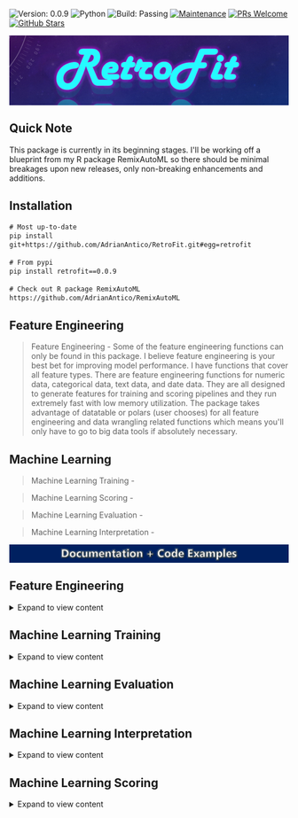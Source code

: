 ![Version: 0.0.9](https://img.shields.io/static/v1?label=Version&message=0.0.9&color=blue&?style=plastic)
![Python](https://img.shields.io/badge/Python-3.6%20%7C%203.7%20%7C%203.8%20%7C%203.9-blue)
![Build: Passing](https://img.shields.io/static/v1?label=Build&message=passing&color=brightgreen)
[![Maintenance](https://img.shields.io/badge/Maintained%3F-yes-green.svg)](https://GitHub.com/Naereen/StrapDown.js/graphs/commit-activity)
[![PRs Welcome](https://img.shields.io/badge/PRs-welcome-brightgreen.svg?style=default)](http://makeapullrequest.com)
[![GitHub Stars](https://img.shields.io/github/stars/AdrianAntico/RetroFit.svg?style=social)](https://github.com/AdrianAntico/retrofit)

<img src="https://raw.githubusercontent.com/AdrianAntico/RetroFit/main/images/PackageLogo.PNG" align="center" width="1000" />

## Quick Note
This package is currently in its beginning stages. I'll be working off a blueprint from my R package RemixAutoML so there should be minimal breakages upon new releases, only non-breaking enhancements and additions. 

## Installation
```
# Most up-to-date
pip install git+https://github.com/AdrianAntico/RetroFit.git#egg=retrofit

# From pypi
pip install retrofit==0.0.9

# Check out R package RemixAutoML
https://github.com/AdrianAntico/RemixAutoML
```


## Feature Engineering

> Feature Engineering - Some of the feature engineering functions can only be found in this package. I believe feature engineering is your best bet for improving model performance. I have functions that cover all feature types. There are feature engineering functions for numeric data, categorical data, text data, and date data. They are all designed to generate features for training and scoring pipelines and they run extremely fast with low memory utilization. The package takes advantage of datatable or polars (user chooses) for all feature engineering and data wrangling related functions which means you'll only have to go to big data tools if absolutely necessary.

## Machine Learning

> Machine Learning Training -

> Machine Learning Scoring -

> Machine Learning Evaluation -

> Machine Learning Interpretation -



<img src="https://raw.githubusercontent.com/AdrianAntico/RetroFit/main/images/Documentation.PNG" align="center" width="1000" />




## Feature Engineering
<p>

<details><summary>Expand to view content</summary>
<p>


### FE0 Feature Engineering: Row-Dependence

<details><summary>Expand to view content</summary>
<p>


#### **FE0_AutoLags()**
<p>

<details><summary>Function Description</summary>
<p>
 
<code>FE0_AutoLags()</code> Automatically generate any number of lags, for any number of columns, by any number of By-Variables, using datatable.

</p>
</details>

<details><summary>Code Example</summary>
<p>

```
# QA: Test FE0_AutoLags
import timeit
import datatable as dt
import polars as pl
import retrofit
from retrofit import FeatureEngineering as fe

## No Group Example: datatable
data = dt.fread("C:/Users/Bizon/Documents/GitHub/BenchmarkData.csv")
t_start = timeit.default_timer()
Output = fe.FE0_AutoLags(
  data=data, 
  ArgsList=None, 
  LagPeriods=1, 
  LagColumnNames='Leads', 
  DateColumnName='CalendarDateColumn', 
  ByVariables=None, 
  ImputeValue=-1, 
  Sort=True, 
  Processing='datatable', 
  InputFrame='datatable', 
  OutputFrame='datatable')
t_end = timeit.default_timer()
print(t_end - t_start)
data1 = Output['data']
ArgsList = Output['ArgsList']
del Output
print(data1.names)
print(ArgsList)

## No Group Example: polars
data = pl.read_csv("C:/Users/Bizon/Documents/GitHub/BenchmarkData.csv")
t_start = timeit.default_timer()
Output = fe.FE0_AutoLags(
  data=data, 
  ArgsList=None, 
  LagPeriods=1, 
  LagColumnNames='Leads', 
  DateColumnName='CalendarDateColumn', 
  ByVariables=None, 
  ImputeValue=-1.0, 
  Sort=True, 
  Processing='polars', 
  InputFrame='polars', 
  OutputFrame='polars')
t_end = timeit.default_timer()
print(t_end - t_start)
data2 = Output['data']
ArgsList = Output['ArgsList']
del Output
print(data2.columns)
print(ArgsList)

## Group Example, Single Lag: datatable
data = dt.fread("C:/Users/Bizon/Documents/GitHub/BenchmarkData.csv")
t_start = timeit.default_timer()
Output = fe.FE0_AutoLags(
  data=data, 
  ArgsList=None, 
  LagPeriods=1, 
  LagColumnNames='Leads', 
  DateColumnName='CalendarDateColumn', 
  ByVariables=['MarketingSegments','MarketingSegments2','MarketingSegments3', 'Label'], 
  ImputeValue=-1, 
  Sort=True, 
  Processing='datatable',
  InputFrame='datatable',
  OutputFrame='datatable')
t_end = timeit.default_timer()
print(t_end - t_start)
data1 = Output['data']
ArgsList = Output['ArgsList']
del Output
print(data1.names)
print(ArgsList)

## Group Exmaple: polars
data = pl.read_csv("C:/Users/Bizon/Documents/GitHub/BenchmarkData.csv")
t_start = timeit.default_timer()
Output = fe.FE0_AutoLags(
  data=data, 
  ArgsList=None, 
  LagPeriods=1, 
  LagColumnNames='Leads', 
  DateColumnName='CalendarDateColumn', 
  ByVariables=['MarketingSegments','MarketingSegments2','MarketingSegments3', 'Label'], 
  ImputeValue=-1.0, 
  Sort=True, 
  Processing='polars', 
  InputFrame='polars', 
  OutputFrame='polars')
t_end = timeit.default_timer()
print(t_end - t_start)
data2 = Output['data']
ArgsList = Output['ArgsList']
del Output
print(data2.columns)
print(ArgsList)

## Group and Multiple Periods and LagColumnNames: datatable
data = dt.fread("C:/Users/Bizon/Documents/GitHub/BenchmarkData.csv")
t_start = timeit.default_timer()
Output = fe.FE0_AutoLags(
  data=data, 
  ArgsList=None, 
  LagPeriods=[1,3,5], 
  LagColumnNames=['Leads','XREGS1'], 
  DateColumnName='CalendarDateColumn', 
  ByVariables=['MarketingSegments','MarketingSegments2','MarketingSegments3', 'Label'], 
  ImputeValue=-1, 
  Sort=True, 
  Processing='datatable', 
  InputFrame='datatable', 
  OutputFrame='datatable')
t_end = timeit.default_timer()
print(t_end - t_start)
data1 = Output['data']
ArgsList = Output['ArgsList']
del Output
print(data1.names)
print(ArgsList)

## Group and Multiple Periods and LagColumnNames: datatable
data = pl.read_csv("C:/Users/Bizon/Documents/GitHub/BenchmarkData.csv")
t_start = timeit.default_timer()
Output = fe.FE0_AutoLags(
  data=data, 
  ArgsList=None, 
  LagPeriods=[1,3,5],
  LagColumnNames=['Leads','XREGS1'], 
  DateColumnName='CalendarDateColumn', 
  ByVariables=['MarketingSegments','MarketingSegments2','MarketingSegments3', 'Label'], 
  ImputeValue=-1.0, 
  Sort=True, 
  Processing='polars', 
  InputFrame='polars', 
  OutputFrame='polars')
t_end = timeit.default_timer()
print(t_end - t_start)
data2 = Output['data']
ArgsList = Output['ArgsList']
del Output
print(data2.columns)
print(ArgsList)
```

</p>
</details>



#### **FE0_AutoRollStats()**
<p>


<details><summary>Function Description</summary>
<p>
 
<code>FE0_AutoRollStats()</code> Automatically generate any number of moving averages, moving standard deviations, moving mins and moving maxs from any number of source columns, by any number of By-Variables, using datatable.

</p>
</details>

<details><summary>Code Example</summary>
<p>

```
# Test Function
import timeit
import datatable as dt
import retrofit
from retrofit import FeatureEngineering as fe

## Group Example:
data = dt.fread("C:/Users/Bizon/Documents/GitHub/BenchmarkData.csv")
t_start = timeit.default_timer()
data = fe.FE0_AutoRollStats(
  data=data, 
  RollColumnNames='Leads', 
  DateColumnName='CalendarDateColumn', 
  ByVariables=None, 
  MovingAvg_Periods=[3,5,7], 
  MovingSD_Periods=[3,5,7], 
  MovingMin_Periods=[3,5,7], 
  MovingMax_Periods=[3,5,7], 
  ImputeValue=-1, 
  Sort=True, 
  Processing='datatable', 
  InputFrame='datatable', 
  OutputFrame='datatable')
t_end = timeit.default_timer()
print(t_end - t_start)
print(data.names)
    
## Group and Multiple Periods and RollColumnNames:
data = dt.fread("C:/Users/Bizon/Documents/GitHub/BenchmarkData.csv")
t_start = timeit.default_timer()
data = fe.FE0_AutoRollStats(
  data=data, 
  RollColumnNames=['Leads','XREGS1'], 
  DateColumnName='CalendarDateColumn', 
  ByVariables=['MarketingSegments', 'MarketingSegments2', 'MarketingSegments3', 'Label'], 
  MovingAvg_Periods=[3,5,7], 
  MovingSD_Periods=[3,5,7], 
  MovingMin_Periods=[3,5,7], 
  MovingMax_Periods=[3,5,7], 
  ImputeValue=-1, 
  Sort=True, 
  Processing='datatable', 
  InputFrame='datatable', 
  OutputFrame='datatable')
t_end = timeit.default_timer()
print(t_end - t_start)
print(data.names)

## No Group Example:
data = dt.fread("C:/Users/Bizon/Documents/GitHub/BenchmarkData.csv")
t_start = timeit.default_timer()
data = fe.FE0_AutoRollStats(
  data=data, 
  RollColumnNames='Leads', 
  DateColumnName='CalendarDateColumn', 
  ByVariables=None, 
  MovingAvg_Periods=[3,5,7], 
  MovingSD_Periods=[3,5,7], 
  MovingMin_Periods=[3,5,7], 
  MovingMax_Periods=[3,5,7], 
  ImputeValue=-1, 
  Sort=True, 
  Processing='datatable', 
  InputFrame='datatable', 
  OutputFrame='datatable')
t_end = timeit.default_timer()
print(t_end - t_start)
print(data.names)
```

</p>
</details>




 
#### **FE0_AutoDiff()**
<p>

<details><summary>Function Description</summary>
<p>
 
<code>FE0_AutoDiff()</code> Automatically generate any number of differences from any number of source columns, for numeric, character, and date columns, by any number of By-Variables, using datatable.

</p>
</details>

<details><summary>Code Example</summary>
<p>

```
# Test Function
import timeit
import datatable as dt
import retrofit
from retrofit import FeatureEngineering as fe

## Group Example:
data = dt.fread("C:/Users/Bizon/Documents/GitHub/BenchmarkData.csv")
t_start = timeit.default_timer()
data = fe.FE0_AutoDiff(
  data=data, 
  DateColumnName = 'CalendarDateColumn', 
  ByVariables = ['MarketingSegments', 'MarketingSegments2', 'MarketingSegments3', 'Label'], 
  DiffNumericVariables = 'Leads', 
  DiffDateVariables = 'CalendarDateColumn', 
  DiffGroupVariables = None, 
  NLag1 = 0, 
  NLag2 = 1, 
  Sort=True, 
  Processing='datatable',
  InputFrame = 'datatable', 
  OutputFrame = 'datatable')
t_end = timeit.default_timer()
print(t_end - t_start)
print(data.names)
    
## Group and Multiple Periods and RollColumnNames:
data = dt.fread("C:/Users/Bizon/Documents/GitHub/BenchmarkData.csv")
t_start = timeit.default_timer()
data = fe.FE0_AutoDiff(
  data=data, 
  DateColumnName = 'CalendarDateColumn',
  ByVariables = ['MarketingSegments', 'MarketingSegments2', 'MarketingSegments3', 'Label'], 
  DiffNumericVariables = 'Leads', 
  DiffDateVariables = 'CalendarDateColumn', 
  DiffGroupVariables = None, 
  NLag1 = 0, 
  NLag2 = 1, 
  Sort=True, 
  Processing = 'datatable',
  InputFrame = 'datatable',
  OutputFrame = 'datatable')
t_end = timeit.default_timer()
print(t_end - t_start)
print(data.names)

## No Group Example:
data = dt.fread("C:/Users/Bizon/Documents/GitHub/BenchmarkData.csv")
t_start = timeit.default_timer()
data = fe.FE0_AutoDiff(
  data=data, 
  DateColumnName = 'CalendarDateColumn', 
  ByVariables = None, 
  DiffNumericVariables = 'Leads', 
  DiffDateVariables = 'CalendarDateColumn', 
  DiffGroupVariables = None, 
  NLag1 = 0, 
  NLag2 = 1, 
  Sort=True, 
  Processing = 'datatable',
  InputFrame = 'datatable', 
  OutputFrame = 'datatable')
t_end = timeit.default_timer()
print(t_end - t_start)
print(data.names)
```

</p>
</details>



</p>
</details>


### FE1 Feature Engineering: Row-Independence

<details><summary>Expand to view content</summary>
<p>

#### **FE1_AutoCalendarVariables()**
<p>

<details><summary>Function Description</summary>
<p>
 
<code>FE1_AutoCalendarVariables()</code> Automatically generate calendar variables from your datatable.

</p>
</details>

<details><summary>Code Example</summary>
<p>

```
# Test Function
import timeit
import datatable as dt
import retrofit
from retrofit import FeatureEngineering as fe
 
# Data can be created using the R package RemixAutoML and function FakeDataGenerator
data = dt.fread("C:/Users/Bizon/Documents/GitHub/BenchmarkData.csv")
t_start = timeit.default_timer()
data = fe.AutoCalendarVariables(
  data=data, 
  ArgsList=None, 
  DateColumnNames = 'CalendarDateColumn', 
  CalendarVariables = ['wday','mday','wom','month','quarter','year'], 
  Processing = 'datatable', 
  InputFrame = 'datatable', 
  OutputFrame = 'datatable')
t_end = timeit.default_timer()
print(t_end - t_start)
data.names
```

</p>
</details>





#### **FE1_DummyVariables()**
<p>

<details><summary>Function Description</summary>
<p>
 
<code>FE1_DummyVariables()</code> Automatically generate dummy variables for user supplied categorical columns

</p>
</details>

<details><summary>Code Example</summary>
<p>

```
# Example: datatable
import timeit
import datatable as dt
import retrofit
from retrofit import FeatureEngineering as fe
data = dt.fread("C:/Users/Bizon/Documents/GitHub/BenchmarkData.csv")
t_start = timeit.default_timer()
Output = fe.FE1_DummyVariables(
  data=data, 
  ArgsList=None, 
  CategoricalColumnNames=['MarketingSegments','MarketingSegments2'], 
  Processing='datatable', 
  InputFrame='datatable', 
  OutputFrame='datatable')
t_end = timeit.default_timer()
t_end - t_start
data = Output['data']
ArgsList = Output['ArgsList']


# Example: polars
import retrofit
from retrofit import FeatureEngineering as fe
import polars as pl
data = pl.read_csv("C:/Users/Bizon/Documents/GitHub/BenchmarkData.csv")
t_start = timeit.default_timer()
Output = fe.FE1_DummyVariables(
  data=data, 
  ArgsList=None, 
  CategoricalColumnNames=['MarketingSegments','MarketingSegments2'], 
  Processing='polars', 
  InputFrame='polars', 
  OutputFrame='polars')
t_end = timeit.default_timer()
t_end - t_start
data = Output['data']
ArgsList = Output['ArgsList']
```

</p>
</details>





</p>
</details>



### FE2 Feature Engineering: Full-Data-Set

<details><summary>Expand to view content</summary>
<p>


#### **FE2_AutoDataParition()**
<p>

<details><summary>Function Description</summary>
<p>
 
<code>FE2_AutoDataParition()</code> Automatically create data sets for training based on random or time based splits

</p>
</details>

<details><summary>Code Example</summary>
<p>


```
# FE2_AutoDataParition
import timeit
import datatable as dt
import polars as pl
import retrofit
from retrofit import FeatureEngineering as fe
from retrofit import utils as u

# datatable random Example
data = dt.fread("C:/Users/Bizon/Documents/GitHub/BenchmarkData.csv")
t_start = timeit.default_timer()
DataSets = fe.FE2_AutoDataParition(
  data=data, 
  ArgsList=None, 
  DateColumnName='CalendarDateColumn', 
  PartitionType='random', 
  Ratios=[0.70,0.20,0.10], 
  Sort = False,
  ByVariables=None, 
  Processing='datatable', 
  InputFrame='datatable', 
  OutputFrame='datatable')
t_end = timeit.default_timer()
print(t_end - t_start)
TrainData = DataSets['TrainData']
ValidationData = DataSets['ValidationData']
TestData = DataSets['TestData']
ArgsList = DataSets['ArgsList']

# polars random Example
data = pl.read_csv("C:/Users/Bizon/Documents/GitHub/BenchmarkData.csv")
t_start = timeit.default_timer()
DataSets = fe.FE2_AutoDataParition(
  data=data, 
  ArgsList=None, 
  DateColumnName='CalendarDateColumn', 
  PartitionType='random', 
  Ratios=[0.70,0.20,0.10], 
  ByVariables=None, 
  Sort = False,
  Processing='polars', 
  InputFrame='polars', 
  OutputFrame='polars')
t_end = timeit.default_timer()
print(t_end - t_start)
TrainData = DataSets['TrainData']
ValidationData = DataSets['ValidationData']
TestData = DataSets['TestData']
ArgsList = DataSets['ArgsList']

# datatable time Example
data = dt.fread("C:/Users/Bizon/Documents/GitHub/BenchmarkData.csv")
t_start = timeit.default_timer()
DataSets = fe.FE2_AutoDataParition(
  data=data, 
  ArgsList=None, 
  DateColumnName='CalendarDateColumn', 
  PartitionType='time', 
  Ratios=[0.70,0.20,0.10], 
  Sort = True,
  ByVariables=None, 
  Processing='datatable', 
  InputFrame='datatable', 
  OutputFrame='datatable')
t_end = timeit.default_timer()
print(t_end - t_start)
TrainData = DataSets['TrainData']
ValidationData = DataSets['ValidationData']
TestData = DataSets['TestData']
ArgsList = DataSets['ArgsList']

# polars time Example
data = pl.read_csv("C:/Users/Bizon/Documents/GitHub/BenchmarkData.csv")
t_start = timeit.default_timer()
DataSets = fe.FE2_AutoDataParition(
  data=data, 
  ArgsList=None, 
  DateColumnName='CalendarDateColumn', 
  PartitionType='time', 
  Ratios=[0.70,0.20,0.10], 
  ByVariables=None, 
  Sort = True,
  Processing='polars', 
  InputFrame='polars', 
  OutputFrame='polars')
t_end = timeit.default_timer()
t_end - t_start
TrainData = DataSets['TrainData']
ValidationData = DataSets['ValidationData']
TestData = DataSets['TestData']
ArgsList = DataSets['ArgsList']
```

</p>
</details>




</p>
</details>


### FE3 Feature Engineering: Model-Based

<details><summary>Expand to view content</summary>
<p>

##### Coming soon

</p>
</details>

</p>
</details>



## Machine Learning Training
<p>
 
<details><summary>Expand to view content</summary>
<p>


### ML0 Machine Learning: Prepare for Modeling

<details><summary>Expand to view content</summary>
<p>


#### **ML0_GetModelData()**
<p>

<details><summary>Function Description</summary>
<p>
 
<code>ML0_GetModelData()</code> Automatically create data sets chosen ML algorithm

</p>
</details>

<details><summary>Code Example</summary>
<p>

```
# ML0_GetModelData Example:
import datatable as dt
from datatable import sort, f, by
import retrofit
from retrofit import FeatureEngineering as fe
from retrofit import MachineLearning as ml

# Load some data
data = dt.fread("C:/Users/Bizon/Documents/GitHub/BenchmarkData.csv")
    
# Create partitioned data sets
DataSets = fe.FE2_AutoDataParition(
  data=data, 
  ArgsList=None, 
  DateColumnName='CalendarDateColumn', 
  PartitionType='random', 
  Ratios=[0.70,0.20,0.10], 
  ByVariables=None, 
  Processing='datatable', 
  InputFrame='datatable', 
  OutputFrame='datatable')

# Collect partitioned data
TrainData = DataSets['TrainData']
ValidationData = DataSets['ValidationData']
TestData = DataSets['TestData']
del DataSets

# Create catboost data sets
DataSets = ml.ML0_GetModelData(
  TrainData=TrainData, 
  ValidationData=ValidationData, 
  TestData=TestData, 
  ArgsList=None, 
  TargetColumnName='Leads', 
  NumericColumnNames=['XREGS1', 'XREGS2', 'XREGS3'], 
  CategoricalColumnNames=['MarketingSegments','MarketingSegments2','MarketingSegments3','Label'], 
  TextColumnNames=None, 
  WeightColumnName=None, 
  Threads=-1, 
  Processing='catboost', 
  InputFrame='datatable')
  
# Collect catboost training data
catboost_train = DataSets['train_data']
catboost_validation = DataSets['validation_data']
catboost_test = DataSets['test_data']
```

</p>
</details>




</p>
</details>



### ML1 Machine Learning: Modeling

<details><summary>Code Example</summary>
<p>

##### Coming Soon

</p>
</details>


</p>
</details>


## Machine Learning Evaluation
<p>
 
<details><summary>Expand to view content</summary>
<p>

#### Coming Soon

</p>
</details>




## Machine Learning Interpretation
<p>
 
<details><summary>Expand to view content</summary>
<p>

#### Coming Soon

</p>
</details>


## Machine Learning Scoring
<p>
 
<details><summary>Expand to view content</summary>
<p>

#### Coming Soon

</p>
</details>

